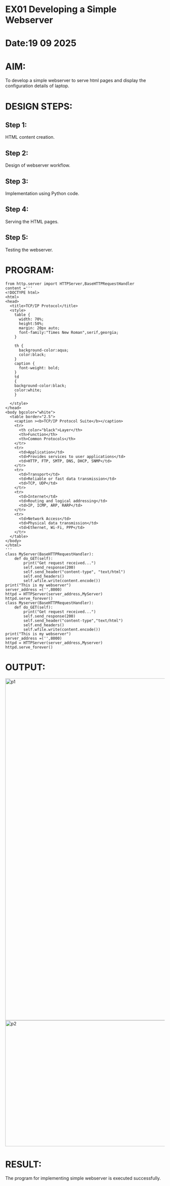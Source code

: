 # EX01 Developing a Simple Webserver

# Date:19 09 2025
# AIM:
To develop a simple webserver to serve html pages and display the configuration details of laptop.

# DESIGN STEPS:
## Step 1:
HTML content creation.

## Step 2:
Design of webserver workflow.

## Step 3:
Implementation using Python code.

## Step 4:
Serving the HTML pages.

## Step 5:
Testing the webserver.

# PROGRAM:
```
from http.server import HTTPServer,BaseHTTPRequestHandler
content ='''
<!DOCTYPE html>
<html>
<head>
  <title>TCP/IP Protocol</title>
  <style>
    table {
      width: 70%;
      height:50%;
      margin: 20px auto;
      font-family:"Times New Roman",serif,georgia;
    }

    th {
      background-color:aqua;
      color:black;
    }
    caption {
      font-weight: bold;
    }
    td
    {
    background-color:black;
    color:white;
    }

  </style>
</head>
<body bgcolor="white">
  <table border="2.5">
    <caption ><b>TCP/IP Protocol Suite</b></caption>
    <tr>
      <th color="black">Layer</th>
      <th>Function</th>
      <th>Common Protocols</th>
    </tr>
    <tr>
      <td>Application</td>
      <td>Provides services to user applications</td>
      <td>HTTP, FTP, SMTP, DNS, DHCP, SNMP</td>
    </tr>
    <tr>
      <td>Transport</td>
      <td>Reliable or fast data transmission</td>
      <td>TCP, UDP</td>
    </tr>
    <tr>
      <td>Internet</td>
      <td>Routing and logical addressing</td>
      <td>IP, ICMP, ARP, RARP</td>
    </tr>
    <tr>
      <td>Network Access</td>
      <td>Physical data transmission</td>
      <td>Ethernet, Wi-Fi, PPP</td>
    </tr>
  </table>
</body>
</html>
'''
class MyServer(BaseHTTPRequestHandler):
    def do_GET(self):
        print("Get request received...")
        self.send_response(200)
        self.send_header("content-type", "text/html")
        self.end_headers()
        self.wfile.write(content.encode())
print("This is my webserver")
server_address =('',8000)
httpd = HTTPServer(server_address,MyServer)
httpd.serve_forever()
class Myserver(BaseHTTPRequestHandler):
    def do_GET(self):
        print("Get request received...")
        self.send_response(200)
        self.send_header("content-type","text/html")
        self.end_headers()
        self.wfile.write(content.encode())
print("This is my webserver")
server_address =('',8000)
httpd = HTTPServer(server_address,Myserver)
httpd.serve_forever()
```
# OUTPUT:
<img width="1920" height="1080" alt="p1" src="https://github.com/user-attachments/assets/c06fde6e-54c5-4435-81e5-e904b07d4b3b" />

<img width="1396" height="398" alt="p2" src="https://github.com/user-attachments/assets/5a250980-ebc5-4e9d-b91b-867bb5e52543" />






# RESULT:
The program for implementing simple webserver is executed successfully.
